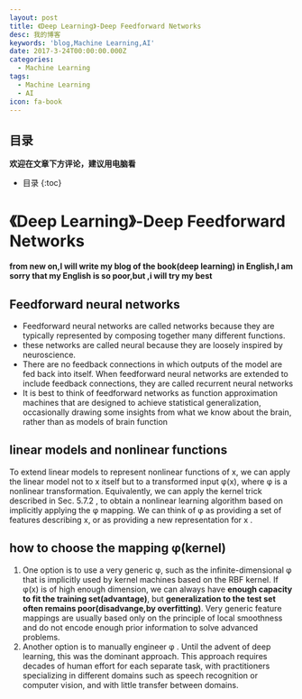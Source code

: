 ```yaml
---
layout: post
title: 《Deep Learning》-Deep Feedforward Networks
desc: 我的博客
keywords: 'blog,Machine Learning,AI'
date: 2017-3-24T00:00:00.000Z
categories:
  - Machine Learning
tags:
  - Machine Learning
  - AI
icon: fa-book
---
```



## 目录
**欢迎在文章下方评论，建议用电脑看**

* 目录
{:toc}

# 《Deep Learning》-Deep Feedforward Networks

**from new on,I will write my blog of the book(deep learning)  in English,I am sorry that my English is so poor,but ,i will try my best**


##  Feedforward neural networks
* Feedforward neural networks are called networks because they are typically represented by composing together many different functions.
* these networks are called neural because they are loosely inspired by neuroscience.
* There are no feedback connections in which outputs of the model are fed back into itself. When feedforward neural networks are extended to include feedback connections, they are called recurrent neural networks
* It is best to think of feedforward networks as function approximation machines that are designed to achieve statistical generalization, occasionally drawing some insights from what we know about the brain, rather than as models of brain function


## linear models and nonlinear functions

To extend linear models to represent nonlinear functions of x, we can apply the linear model not to x itself but to a transformed input φ(x), where φ is a nonlinear transformation. Equivalently, we can apply the kernel trick described in Sec. 5.7.2 , to obtain a nonlinear learning algorithm based on implicitly applying the φ mapping. We can think of φ as providing a set of features describing x, or as providing a new representation for x .

## how to choose the mapping φ(kernel)
1. One option is to use a very generic φ, such as the infinite-dimensional φ that is implicitly used by kernel machines based on the RBF kernel. If φ(x) is of high enough dimension, we can always have **enough capacity to fit the training set(advantage)**, but **generalization to the test set often remains poor(disadvange,by overfitting)**. Very generic feature mappings are usually based only on the principle of local smoothness and do not encode enough prior information to solve advanced problems.
2. Another option is to manually engineer φ . Until the advent of deep learning, this was the dominant approach. This approach requires decades of human effort for each separate task, with practitioners specializing in different domains such as speech recognition or computer vision, and with little transfer between domains.


  <!-- 多说评论框 start -->
  <div class="ds-thread" data-thread-key="2017032401" data-title=" 《Deep Learning》-Deep Feedforward Networks" data-url=""></div>
<!-- 多说评论框 end -->
<!-- 多说公共JS代码 start (一个网页只需插入一次) -->
<script type="text/javascript">
var duoshuoQuery = {short_name:"yzhhome"};
  (function() {
    var ds = document.createElement('script');
    ds.type = 'text/javascript';ds.async = true;
    ds.src = (document.location.protocol == 'https:' ? 'https:' : 'http:') + '//static.duoshuo.com/embed.js';
    ds.charset = 'UTF-8';
    (document.getElementsByTagName('head')[0] 
     || document.getElementsByTagName('body')[0]).appendChild(ds);
  })();
  </script>
<!-- 多说公共JS代码 end -->